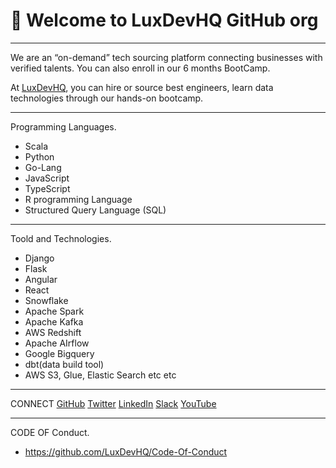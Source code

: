 # **👋  Welcome to LuxDevHQ GitHub org**
---

We are an “on-demand” tech sourcing platform connecting businesses with verified talents. You can also enroll in our 6 months BootCamp.  

At [LuxDevHQ](https://twitter.com/LuxDevHQ), you can hire or source best engineers, learn data technologies through our hands-on bootcamp.  

---  


Programming Languages.
- Scala  
- Python
- Go-Lang
- JavaScript 
- TypeScript
- R programming Language  
- Structured Query Language (SQL)  

--- 

Toold and Technologies.
- Django 
- Flask 
- Angular 
- React 
- Snowflake
- Apache Spark 
- Apache Kafka 
- AWS Redshift 
- Apache AIrflow 
- Google Bigquery
- dbt(data build tool)
- AWS S3, Glue, Elastic Search etc etc 

---


CONNECT
[GitHub](https://github.com/LuxDevHQ) [Twitter](https://twitter.com/LuxDevHQ) [LinkedIn](https://www.linkedin.com/company/luxdevhq/) [Slack](https://join.slack.com/t/luxdevcommunity/shared_invite/zt-1urbt4o3o-CbXeyapmIS_rBEajXOjJyw) [YouTube](https://www.youtube.com/channel/UCS-zdr8_cuUGNvOhLKUkjZQ)

--- 

CODE OF Conduct. 
- https://github.com/LuxDevHQ/Code-Of-Conduct

